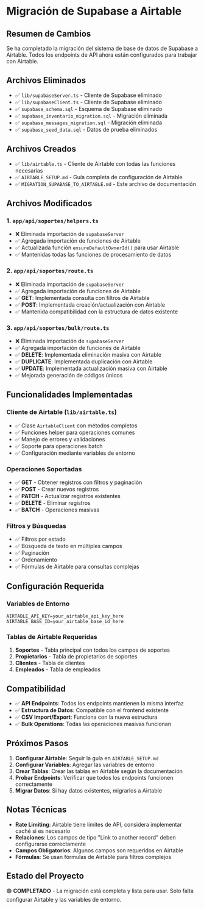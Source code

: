 # Migración de Supabase a Airtable

## Resumen de Cambios

Se ha completado la migración del sistema de base de datos de Supabase a Airtable. Todos los endpoints de API ahora están configurados para trabajar con Airtable.

## Archivos Eliminados

- ✅ `lib/supabaseServer.ts` - Cliente de Supabase eliminado
- ✅ `lib/supabaseClient.ts` - Cliente de Supabase eliminado  
- ✅ `supabase_schema.sql` - Esquema de Supabase eliminado
- ✅ `supabase_inventario_migration.sql` - Migración eliminada
- ✅ `supabase_messages_migration.sql` - Migración eliminada
- ✅ `supabase_seed_data.sql` - Datos de prueba eliminados

## Archivos Creados

- ✅ `lib/airtable.ts` - Cliente de Airtable con todas las funciones necesarias
- ✅ `AIRTABLE_SETUP.md` - Guía completa de configuración de Airtable
- ✅ `MIGRATION_SUPABASE_TO_AIRTABLE.md` - Este archivo de documentación

## Archivos Modificados

### 1. `app/api/soportes/helpers.ts`
- ❌ Eliminada importación de `supabaseServer`
- ✅ Agregada importación de funciones de Airtable
- ✅ Actualizada función `ensureDefaultOwnerId()` para usar Airtable
- ✅ Mantenidas todas las funciones de procesamiento de datos

### 2. `app/api/soportes/route.ts`
- ❌ Eliminada importación de `supabaseServer`
- ✅ Agregada importación de funciones de Airtable
- ✅ **GET**: Implementada consulta con filtros de Airtable
- ✅ **POST**: Implementada creación/actualización con Airtable
- ✅ Mantenida compatibilidad con la estructura de datos existente

### 3. `app/api/soportes/bulk/route.ts`
- ❌ Eliminada importación de `supabaseServer`
- ✅ Agregada importación de funciones de Airtable
- ✅ **DELETE**: Implementada eliminación masiva con Airtable
- ✅ **DUPLICATE**: Implementada duplicación con Airtable
- ✅ **UPDATE**: Implementada actualización masiva con Airtable
- ✅ Mejorada generación de códigos únicos

## Funcionalidades Implementadas

### Cliente de Airtable (`lib/airtable.ts`)
- ✅ Clase `AirtableClient` con métodos completos
- ✅ Funciones helper para operaciones comunes
- ✅ Manejo de errores y validaciones
- ✅ Soporte para operaciones batch
- ✅ Configuración mediante variables de entorno

### Operaciones Soportadas
- ✅ **GET** - Obtener registros con filtros y paginación
- ✅ **POST** - Crear nuevos registros
- ✅ **PATCH** - Actualizar registros existentes
- ✅ **DELETE** - Eliminar registros
- ✅ **BATCH** - Operaciones masivas

### Filtros y Búsquedas
- ✅ Filtros por estado
- ✅ Búsqueda de texto en múltiples campos
- ✅ Paginación
- ✅ Ordenamiento
- ✅ Fórmulas de Airtable para consultas complejas

## Configuración Requerida

### Variables de Entorno
```env
AIRTABLE_API_KEY=your_airtable_api_key_here
AIRTABLE_BASE_ID=your_airtable_base_id_here
```

### Tablas de Airtable Requeridas
1. **Soportes** - Tabla principal con todos los campos de soportes
2. **Propietarios** - Tabla de propietarios de soportes
3. **Clientes** - Tabla de clientes
4. **Empleados** - Tabla de empleados

## Compatibilidad

- ✅ **API Endpoints**: Todos los endpoints mantienen la misma interfaz
- ✅ **Estructura de Datos**: Compatible con el frontend existente
- ✅ **CSV Import/Export**: Funciona con la nueva estructura
- ✅ **Bulk Operations**: Todas las operaciones masivas funcionan

## Próximos Pasos

1. **Configurar Airtable**: Seguir la guía en `AIRTABLE_SETUP.md`
2. **Configurar Variables**: Agregar las variables de entorno
3. **Crear Tablas**: Crear las tablas en Airtable según la documentación
4. **Probar Endpoints**: Verificar que todos los endpoints funcionen correctamente
5. **Migrar Datos**: Si hay datos existentes, migrarlos a Airtable

## Notas Técnicas

- **Rate Limiting**: Airtable tiene límites de API, considera implementar caché si es necesario
- **Relaciones**: Los campos de tipo "Link to another record" deben configurarse correctamente
- **Campos Obligatorios**: Algunos campos son requeridos en Airtable
- **Fórmulas**: Se usan fórmulas de Airtable para filtros complejos

## Estado del Proyecto

🟢 **COMPLETADO** - La migración está completa y lista para usar. Solo falta configurar Airtable y las variables de entorno.
